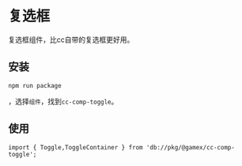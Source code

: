 # 复选框

复选框组件，比cc自带的复选框更好用。

## 安装

```Shell
npm run package
```

，选择```组件```，找到```cc-comp-toggle```。

## 使用

```TS
import { Toggle,ToggleContainer } from 'db://pkg/@gamex/cc-comp-toggle';

```